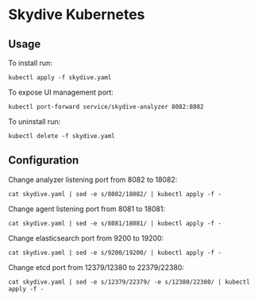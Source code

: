 # Skydive Kubernetes

## Usage

To install run:

```
kubectl apply -f skydive.yaml
```

To expose UI management port:

```
kubectl port-forward service/skydive-analyzer 8082:8082
```

To uninstall run:

```
kubectl delete -f skydive.yaml
```

## Configuration

Change analyzer listening port from 8082 to 18082:

```
cat skydive.yaml | sed -e s/8082/18082/ | kubectl apply -f -
```

Change agent listening port from 8081 to 18081:

```
cat skydive.yaml | sed -e s/8081/18081/ | kubectl apply -f -
```

Change elasticsearch port from 9200 to 19200:

```
cat skydive.yaml | sed -e s/9200/19200/ | kubectl apply -f -
```

Change etcd port from 12379/12380 to 22379/22380:

```
cat skydive.yaml | sed -e s/12379/22379/ -e s/12380/22380/ | kubectl apply -f -
```
